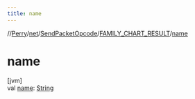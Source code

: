 ```yaml
---
title: name
---
```

//[Perry](../../../../index.html)/[net](../../index.html)/[SendPacketOpcode](../index.html)/[FAMILY_CHART_RESULT](index.html)/[name](name.html)



# name



[jvm]\
val [name](name.html): [String](https://kotlinlang.org/api/latest/jvm/stdlib/kotlin/-string/index.html)





